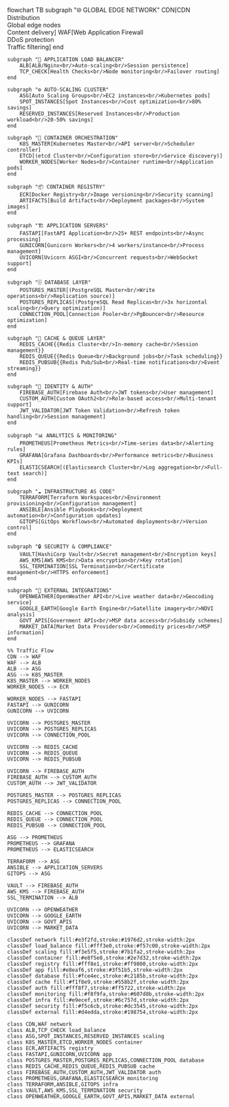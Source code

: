 flowchart TB
    subgraph "🌐 GLOBAL EDGE NETWORK"
        CDN[CDN Distribution<br/>Global edge nodes<br/>Content delivery]
        WAF[Web Application Firewall<br/>DDoS protection<br/>Traffic filtering]
    end

    subgraph "🚀 APPLICATION LOAD BALANCER"
        ALB[ALB/Nginx<br/>Auto-scaling<br/>Session persistence]
        TCP_CHECK[Health Checks<br/>Node monitoring<br/>Failover routing]
    end

    subgraph "⚙️ AUTO-SCALING CLUSTER"
        ASG[Auto Scaling Groups<br/>EC2 instances<br/>Kubernetes pods]
        SPOT_INSTANCES[Spot Instances<br/>Cost optimization<br/>80% savings]
        RESERVED_INSTANCES[Reserved Instances<br/>Production workload<br/>20-50% savings]
    end

    subgraph "🐳 CONTAINER ORCHESTRATION"
        K8S_MASTER[Kubernetes Master<br/>API server<br/>Scheduler controller]
        ETCD[(etcd Cluster<br/>Configuration store<br/>Service discovery)]
        WORKER_NODES[Worker Nodes<br/>Container runtime<br/>Application pods]
    end

    subgraph "📦 CONTAINER REGISTRY"
        ECR[Docker Registry<br/>Image versioning<br/>Security scanning]
        ARTIFACTS[Build Artifacts<br/>Deployment packages<br/>System images]
    end

    subgraph "🏗️ APPLICATION SERVERS"
        FASTAPI[FastAPI Application<br/>25+ REST endpoints<br/>Async processing]
        GUNICORN[Gunicorn Workers<br/>4 workers/instance<br/>Process management]
        UVICORN[Uvicorn ASGI<br/>Concurrent requests<br/>WebSocket support]
    end

    subgraph "🗄️ DATABASE LAYER"
        POSTGRES_MASTER[(PostgreSQL Master<br/>Write operations<br/>Replication source)]
        POSTGRES_REPLICAS[(PostgreSQL Read Replicas<br/>3x horizontal scaling<br/>Query optimization)]
        CONNECTION_POOL[Connection Pooler<br/>PgBouncer<br/>Resource optimization]
    end

    subgraph "💾 CACHE & QUEUE LAYER"
        REDIS_CACHE{{Redis Cluster<br/>In-memory cache<br/>Session management}}
        REDIS_QUEUE{{Redis Queue<br/>Background jobs<br/>Task scheduling}}
        REDIS_PUBSUB{{Redis Pub/Sub<br/>Real-time notifications<br/>Event streaming}}
    end

    subgraph "🔐 IDENTITY & AUTH"
        FIREBASE_AUTH[Firebase Auth<br/>JWT tokens<br/>User management]
        CUSTOM_AUTH[Custom OAuth2<br/>Role-based access<br/>Multi-tenant support]
        JWT_VALIDATOR[JWT Token Validation<br/>Refresh token handling<br/>Session management]
    end

    subgraph "📊 ANALYTICS & MONITORING"
        PROMETHEUS[Prometheus Metrics<br/>Time-series data<br/>Alerting rules]
        GRAFANA[Grafana Dashboards<br/>Performance metrics<br/>Business KPIs]
        ELASTICSEARCH[(Elasticsearch Cluster<br/>Log aggregation<br/>Full-text search)]
    end

    subgraph "☁️ INFRASTRUCTURE AS CODE"
        TERRAFORM[Terraform Workspaces<br/>Environment provisioning<br/>Configuration management]
        ANSIBLE[Ansible Playbooks<br/>Deployment automation<br/>Configuration updates]
        GITOPS[GitOps Workflows<br/>Automated deployments<br/>Version control]
    end

    subgraph "🔒 SECURITY & COMPLIANCE"
        VAULT[HashiCorp Vault<br/>Secret management<br/>Encryption keys]
        AWS_KMS[AWS KMS<br/>Data encryption<br/>Key rotation]
        SSL_TERMINATION[SSL Termination<br/>Certificate management<br/>HTTPS enforcement]
    end

    subgraph "📡 EXTERNAL INTEGRATIONS"
        OPENWEATHER[OpenWeather API<br/>Live weather data<br/>Geocoding service]
        GOOGLE_EARTH[Google Earth Engine<br/>Satellite imagery<br/>NDVI analysis]
        GOVT_APIS[Government APIs<br/>MSP data access<br/>Subsidy schemes]
        MARKET_DATA[Market Data Providers<br/>Commodity prices<br/>MSP information]
    end

    %% Traffic Flow
    CDN --> WAF
    WAF --> ALB
    ALB --> ASG
    ASG --> K8S_MASTER
    K8S_MASTER --> WORKER_NODES
    WORKER_NODES --> ECR

    WORKER_NODES --> FASTAPI
    FASTAPI --> GUNICORN
    GUNICORN --> UVICORN

    UVICORN --> POSTGRES_MASTER
    UVICORN --> POSTGRES_REPLICAS
    UVICORN --> CONNECTION_POOL

    UVICORN --> REDIS_CACHE
    UVICORN --> REDIS_QUEUE
    UVICORN --> REDIS_PUBSUB

    UVICORN --> FIREBASE_AUTH
    FIREBASE_AUTH --> CUSTOM_AUTH
    CUSTOM_AUTH --> JWT_VALIDATOR

    POSTGRES_MASTER --> POSTGRES_REPLICAS
    POSTGRES_REPLICAS --> CONNECTION_POOL

    REDIS_CACHE --> CONNECTION_POOL
    REDIS_QUEUE --> CONNECTION_POOL
    REDIS_PUBSUB --> CONNECTION_POOL

    ASG --> PROMETHEUS
    PROMETHEUS --> GRAFANA
    PROMETHEUS --> ELASTICSEARCH

    TERRAFORM --> ASG
    ANSIBLE --> APPLICATION_SERVERS
    GITOPS --> ASG

    VAULT --> FIREBASE_AUTH
    AWS_KMS --> FIREBASE_AUTH
    SSL_TERMINATION --> ALB

    UVICORN --> OPENWEATHER
    UVICORN --> GOOGLE_EARTH
    UVICORN --> GOVT_APIS
    UVICORN --> MARKET_DATA

    classDef network fill:#e3f2fd,stroke:#1976d2,stroke-width:2px
    classDef load_balance fill:#fff3e0,stroke:#f57c00,stroke-width:2px
    classDef scaling fill:#f3e5f5,stroke:#7b1fa2,stroke-width:2px
    classDef container fill:#e8f5e8,stroke:#2e7d32,stroke-width:2px
    classDef registry fill:#fff8e1,stroke:#ff9800,stroke-width:2px
    classDef app fill:#e8eaf6,stroke:#3f51b5,stroke-width:2px
    classDef database fill:#fce4ec,stroke:#c2185b,stroke-width:2px
    classDef cache fill:#f1f8e9,stroke:#558b2f,stroke-width:2px
    classDef auth fill:#fff8f7,stroke:#ff5722,stroke-width:2px
    classDef monitoring fill:#f8f9fa,stroke:#607d8b,stroke-width:2px
    classDef infra fill:#e9ecef,stroke:#6c757d,stroke-width:2px
    classDef security fill:#f5c6cb,stroke:#dc3545,stroke-width:2px
    classDef external fill:#d4edda,stroke:#198754,stroke-width:2px

    class CDN,WAF network
    class ALB,TCP_CHECK load_balance
    class ASG,SPOT_INSTANCES,RESERVED_INSTANCES scaling
    class K8S_MASTER,ETCD,WORKER_NODES container
    class ECR,ARTIFACTS registry
    class FASTAPI,GUNICORN,UVICORN app
    class POSTGRES_MASTER,POSTGRES_REPLICAS,CONNECTION_POOL database
    class REDIS_CACHE,REDIS_QUEUE,REDIS_PUBSUB cache
    class FIREBASE_AUTH,CUSTOM_AUTH,JWT_VALIDATOR auth
    class PROMETHEUS,GRAFANA,ELASTICSEARCH monitoring
    class TERRAFORM,ANSIBLE,GITOPS infra
    class VAULT,AWS_KMS,SSL_TERMINATION security
    class OPENWEATHER,GOOGLE_EARTH,GOVT_APIS,MARKET_DATA external
